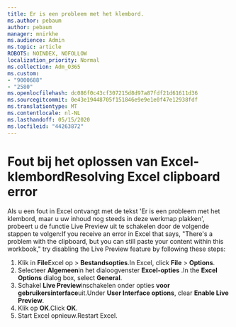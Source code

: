 ```yaml
---
title: Er is een probleem met het klembord.
ms.author: pebaum
author: pebaum
manager: mnirkhe
ms.audience: Admin
ms.topic: article
ROBOTS: NOINDEX, NOFOLLOW
localization_priority: Normal
ms.collection: Adm_O365
ms.custom:
- "9000688"
- "2580"
ms.openlocfilehash: dc086f0c43cf307215d8d97a87fdf21d61611d36
ms.sourcegitcommit: 0e43e19448705f151846e9e9e1e0f47e12938fdf
ms.translationtype: MT
ms.contentlocale: nl-NL
ms.lasthandoff: 05/15/2020
ms.locfileid: "44263872"
---
```

# <a name="resolving-excel-clipboard-error"></a><span data-ttu-id="0d83d-102">Fout bij het oplossen van Excel-klembord</span><span class="sxs-lookup"><span data-stu-id="0d83d-102">Resolving Excel clipboard error</span></span>

<span data-ttu-id="0d83d-103">Als u een fout in Excel ontvangt met de tekst 'Er is een probleem met het klembord, maar u uw inhoud nog steeds in deze werkmap plakken', probeert u de functie Live Preview uit te schakelen door de volgende stappen te volgen:</span><span class="sxs-lookup"><span data-stu-id="0d83d-103">If you receive an error in Excel that says, "There's a problem with the clipboard, but you can still paste your content within this workbook," try disabling the Live Preview feature by following these steps:</span></span>

1. <span data-ttu-id="0d83d-104">Klik in **File**Excel op  >  **Bestandsopties**.</span><span class="sxs-lookup"><span data-stu-id="0d83d-104">In Excel, click **File** > **Options**.</span></span>
3. <span data-ttu-id="0d83d-105">Selecteer **Algemeen**in het dialoogvenster **Excel-opties** .</span><span class="sxs-lookup"><span data-stu-id="0d83d-105">In the **Excel Options** dialog box, select **General**.</span></span>
4. <span data-ttu-id="0d83d-106">Schakel **Live Preview**inschakelen onder opties **voor gebruikersinterface**uit.</span><span class="sxs-lookup"><span data-stu-id="0d83d-106">Under **User Interface options**, clear **Enable Live Preview**.</span></span>
5. <span data-ttu-id="0d83d-107">Klik op **OK**.</span><span class="sxs-lookup"><span data-stu-id="0d83d-107">Click **OK**.</span></span>
6. <span data-ttu-id="0d83d-108">Start Excel opnieuw.</span><span class="sxs-lookup"><span data-stu-id="0d83d-108">Restart Excel.</span></span>
